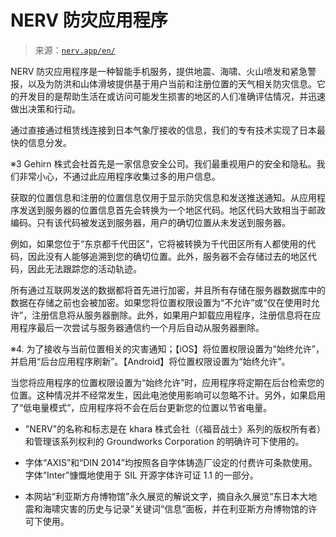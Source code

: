 <!--yml

category: 未分类

date: 2024-05-27 14:23:32

-->

# NERV 防灾应用程序

> 来源：[`nerv.app/en/`](https://nerv.app/en/)

NERV 防灾应用程序是一种智能手机服务，提供地震、海啸、火山喷发和紧急警报，以及为防洪和山体滑坡提供基于用户当前和注册位置的天气相关防灾信息。它的开发目的是帮助生活在或访问可能发生损害的地区的人们准确评估情况，并迅速做出决策和行动。

通过直接通过租赁线连接到日本气象厅接收的信息，我们的专有技术实现了日本最快的信息分发。

※3 Gehirn 株式会社首先是一家信息安全公司。我们最重视用户的安全和隐私。我们非常小心，不通过此应用程序收集过多的用户信息。

获取的位置信息和注册的位置信息仅用于显示防灾信息和发送推送通知。从应用程序发送到服务器的位置信息首先会转换为一个地区代码。地区代码大致相当于邮政编码。只有该代码被发送到服务器，用户的确切位置从未发送到服务器。

例如，如果您位于“东京都千代田区”，它将被转换为千代田区所有人都使用的代码，因此没有人能够追溯到您的确切位置。此外，服务器不会存储过去的地区代码，因此无法跟踪您的活动轨迹。

所有通过互联网发送的数据都将首先进行加密，并且所有存储在服务器数据库中的数据在存储之前也会被加密。如果您将位置权限设置为“不允许”或“仅在使用时允许”，注册信息将从服务器删除。此外，如果用户卸载应用程序，注册信息将在应用程序最后一次尝试与服务器通信约一个月后自动从服务器删除。

※4\. 为了接收与当前位置相关的灾害通知；【iOS】将位置权限设置为“始终允许”，并启用“后台应用程序刷新”。【Android】将位置权限设置为“始终允许”。

当您将应用程序的位置权限设置为“始终允许”时，应用程序将定期在后台检索您的位置。这种情况并不经常发生，因此电池使用影响可以忽略不计。另外，如果启用了“低电量模式”，应用程序将不会在后台更新您的位置以节省电量。

+   "NERV"的名称和标志是在 khara 株式会社（《福音战士》系列的版权所有者）和管理该系列权利的 Groundworks Corporation 的明确许可下使用的。

+   字体“AXIS”和“DIN 2014”均按照各自字体铸造厂设定的付费许可条款使用。字体“Inter”慷慨地使用于 SIL 开源字体许可证 1.1 的一部分。

+   本网站“利亚斯方舟博物馆”永久展览的解说文字，摘自永久展览“东日本大地震和海啸灾害的历史与记录”关键词“信息”面板，并在利亚斯方舟博物馆的许可下使用。
